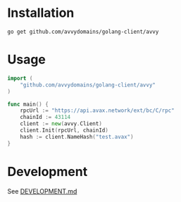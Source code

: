 
# Installation

`go get github.com/avvydomains/golang-client/avvy`

# Usage

```go
import (
    "github.com/avvydomains/golang-client/avvy"
)

func main() {
    rpcUrl := "https://api.avax.network/ext/bc/C/rpc"
    chainId := 43114
    client := new(avvy.Client)
    client.Init(rpcUrl, chainId)
    hash := client.NameHash("test.avax")
}
```

# Development

See [DEVELOPMENT.md](DEVELOPMENT.md)
